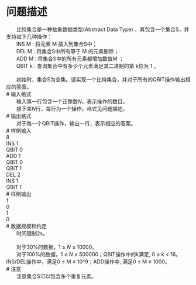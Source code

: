 <div id="pcont1" style="margin-top:20px; display:block;">

# 问题描述

<div class="pdcont">　　比特集合是一种抽象数据类型(Abstract Data Type) ，其包含一个集合S，并支持如下几种操作：<br/>
　　INS M : 将元素 M 插入到集合S中；<br/>
　　DEL M : 将集合S中所有等于 M 的元素删除；<br/>
　　ADD M : 将集合S中的所有元素都增加数值M ；<br/>
　　QBIT k : 查询集合中有多少个元素满足其二进制的第 k位为 1 。<br/>
<br/>
　　初始时，集合S为空集。请实现一个比特集合，并对于所有的QBIT操作输出相应的答案。</div>
# 输入格式

<div class="pdcont">　　输入第一行包含一个正整数<i>N</i>，表示操作的数目。<br/>
　　接下来<i>N</i>行，每行为一个操作，格式见问题描述。</div>
# 输出格式

<div class="pdcont">　　对于每一个QBIT操作，输出一行，表示相应的答案。</div>
# 样例输入

<div class="pddata">8<br/>
INS 1<br/>
QBIT 0<br/>
ADD 1<br/>
QBIT 0<br/>
QBIT 1<br/>
DEL 2<br/>
INS 1<br/>
QBIT 1</div>
# 样例输出

<div class="pddata">1<br/>
0<br/>
1<br/>
0</div>
# 数据规模和约定

<div class="pdcont">　　时间限制2s。<br/>
<br/>
　　对于30%的数据，1 ≤ <i>N </i>≤ 10000。<br/>
　　对于100%的数据，1 ≤ <i>N</i> ≤ 500000；QBIT操作中的k满足, 0 ≤ k &lt; 16。INS/DEL操作中，满足0 ≤ M ≤ 10^9；ADD操作中, 满足0 ≤ M ≤ 1000。</div>
# 注意

<div class="pdcont">　　注意集合S可以包含多个重复元素。</div>

</div>